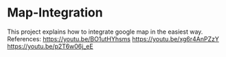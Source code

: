 # Map-Integration
This project explains how to integrate google map in the easiest way.
References: https://youtu.be/BO1utHYhsms
            https://youtu.be/xg6r4AnPZzY
            https://youtu.be/p2T6w06j_eE
